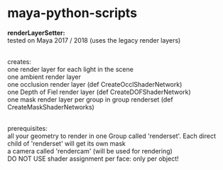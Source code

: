 # maya-python-scripts

**renderLayerSetter:** <br>
tested on Maya 2017 / 2018
(uses the legacy render layers)<br> <br>

creates:<br>
one render layer for each light in the scene <br>
one ambient render layer<br>
one occlusion render layer (def CreateOcclShaderNetwork)<br>
one Depth of Fiel render layer (def CreateDOFShaderNetwork)<br>
one mask render layer per group in group renderset (def CreateMaskShaderNetworks)<br>
<br>

prerequisites:<br>
all your geometry to render in one Group called 'renderset'. Each direct child of 'renderset' will get its own mask<br>
a camera called 'rendercam' (will be used for rendering)<br>
DO NOT USE shader assignment per face: only per object!<br>


